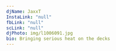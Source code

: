 ```yaml
---
djName: JaxxT
InstaLink: "null"
fbLink: "null"
scLink: "null"
djPhoto: img/l1006091.jpg
bio: Bringing serious heat on the decks
---
```

